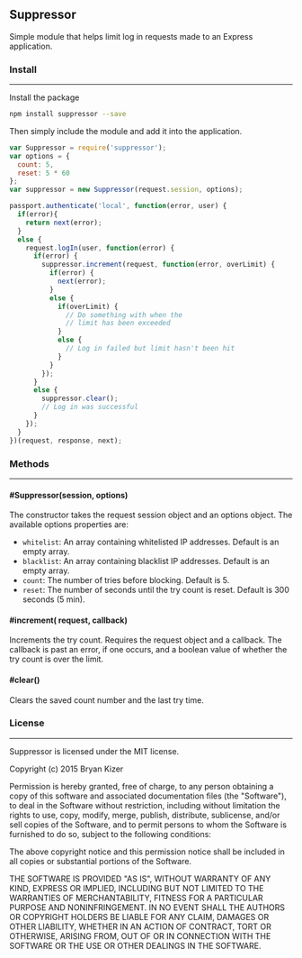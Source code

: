 ## Suppressor
Simple module that helps limit log in requests made to an Express application.

### Install
-----------------------------------------------------

Install the package
```bash
npm install suppressor --save
```

Then simply include the module and add it into the application.
```javascript
var Suppressor = require('suppressor');
var options = {
  count: 5,
  reset: 5 * 60
};
var suppressor = new Suppressor(request.session, options);

passport.authenticate('local', function(error, user) {
  if(error){
    return next(error);
  }
  else {
    request.logIn(user, function(error) {
      if(error) {
        suppressor.increment(request, function(error, overLimit) {
          if(error) {
            next(error);
          }
          else {
            if(overLimit) {
              // Do something with when the
              // limit has been exceeded
            }
            else {
              // Log in failed but limit hasn't been hit
            }
          }
        });
      }
      else {
        suppressor.clear();
        // Log in was successful
      }
    });
  }
})(request, response, next);
```

### Methods
-----------------------------------------------------

#### #Suppressor(session, options)
The constructor takes the request session object and an options object.
The available options properties are:
* ```whitelist```: An array containing whitelisted IP addresses. Default is an empty array.
* ```blacklist```: An array containing blacklist IP addresses. Default is an empty array.
* ```count```: The number of tries before blocking. Default is 5.
* ```reset```: The number of seconds until the try count is reset. Default is 300 seconds (5 min).


#### #increment( request, callback)
Increments the try count. Requires the request object and a callback.
The callback is past an error, if one occurs, and a boolean value of whether the try count is over the limit.

#### #clear()
Clears the saved count number and the last try time.


### License
-----------------------------------------------------

Suppressor is licensed under the MIT license.

Copyright (c) 2015 Bryan Kizer

Permission is hereby granted, free of charge, to any person obtaining a copy of this software and associated documentation files (the "Software"), to deal in the Software without restriction, including without limitation the rights to use, copy, modify, merge, publish, distribute, sublicense, and/or sell copies of the Software, and to permit persons to whom the Software is furnished to do so, subject to the following conditions:

The above copyright notice and this permission notice shall be included in all copies or substantial portions of the Software.

THE SOFTWARE IS PROVIDED "AS IS", WITHOUT WARRANTY OF ANY KIND, EXPRESS OR IMPLIED, INCLUDING BUT NOT LIMITED TO THE WARRANTIES OF MERCHANTABILITY, FITNESS FOR A PARTICULAR PURPOSE AND NONINFRINGEMENT. IN NO EVENT SHALL THE AUTHORS OR COPYRIGHT HOLDERS BE LIABLE FOR ANY CLAIM, DAMAGES OR OTHER LIABILITY, WHETHER IN AN ACTION OF CONTRACT, TORT OR OTHERWISE, ARISING FROM, OUT OF OR IN CONNECTION WITH THE SOFTWARE OR THE USE OR OTHER DEALINGS IN THE SOFTWARE.

